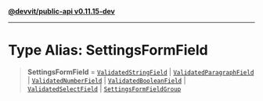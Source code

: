 [**@devvit/public-api v0.11.15-dev**](../README.md)

---

# Type Alias: SettingsFormField

> **SettingsFormField** = [`ValidatedStringField`](ValidatedStringField.md) \| [`ValidatedParagraphField`](ValidatedParagraphField.md) \| [`ValidatedNumberField`](ValidatedNumberField.md) \| [`ValidatedBooleanField`](ValidatedBooleanField.md) \| [`ValidatedSelectField`](ValidatedSelectField.md) \| [`SettingsFormFieldGroup`](SettingsFormFieldGroup.md)
